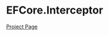 # EFCore.Interceptor

<a href="https://medium.com/@yasartopuk/ef-core-interceptors-interceptor-ile-veritaban%C4%B1-i%C5%9Flemlerini-yakala-92171f187100"> Project Page </a>
